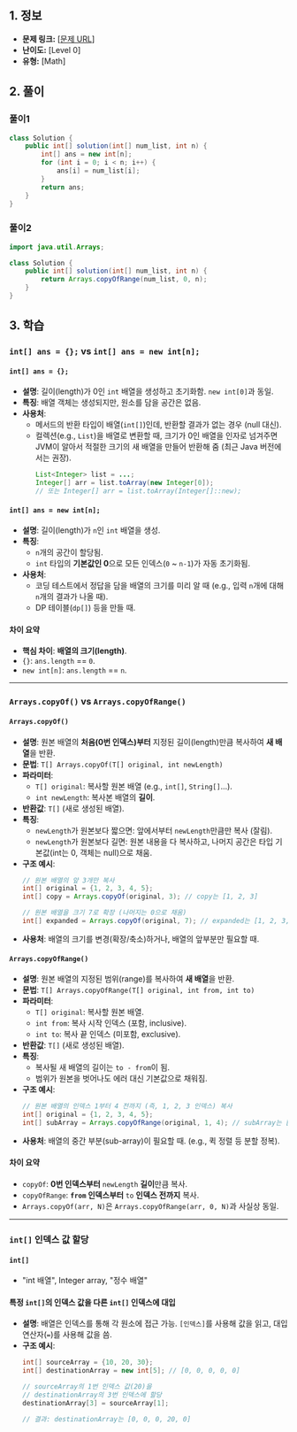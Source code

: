 ## 1. 정보

* **문제 링크:** [[문제 URL](https://school.programmers.co.kr/learn/courses/30/lessons/181889)]
* **난이도:** [Level 0]
* **유형:** [Math]

## 2. 풀이
### 풀이1
```java
class Solution {
    public int[] solution(int[] num_list, int n) {
        int[] ans = new int[n];
        for (int i = 0; i < n; i++) {
            ans[i] = num_list[i];
        }
        return ans;
    }
}
```
### 풀이2
```java
import java.util.Arrays;

class Solution {
    public int[] solution(int[] num_list, int n) {
        return Arrays.copyOfRange(num_list, 0, n);
    }
}
```

## 3. 학습


### `int[] ans = {};` vs `int[] ans = new int[n];`


#### `int[] ans = {};`

* **설명**: 길이(length)가 0인 `int` 배열을 생성하고 초기화함. `new int[0]`과 동일.
* **특징**: 배열 객체는 생성되지만, 원소를 담을 공간은 없음.
* **사용처**:
    * 메서드의 반환 타입이 배열(`int[]`)인데, 반환할 결과가 없는 경우 (null 대신).
    * 컬렉션(e.g., `List`)을 배열로 변환할 때, 크기가 0인 배열을 인자로 넘겨주면 JVM이 알아서 적절한 크기의 새 배열을 만들어 반환해 줌 (최근 Java 버전에서는 권장).
        ```java
        List<Integer> list = ...;
        Integer[] arr = list.toArray(new Integer[0]);
        // 또는 Integer[] arr = list.toArray(Integer[]::new);
        ```


#### `int[] ans = new int[n];`

* **설명**: 길이(length)가 `n`인 `int` 배열을 생성.
* **특징**:
    * `n`개의 공간이 할당됨.
    * `int` 타입의 **기본값인 0**으로 모든 인덱스(`0` ~ `n-1`)가 자동 초기화됨.
* **사용처**:
    * 코딩 테스트에서 정답을 담을 배열의 크기를 미리 알 때 (e.g., 입력 `n`개에 대해 `n`개의 결과가 나올 때).
    * DP 테이블(`dp[]`) 등을 만들 때.


#### 차이 요약

* **핵심 차이**: **배열의 크기(length)**.
* `{}`: `ans.length` == `0`.
* `new int[n]`: `ans.length` == `n`.


---


### `Arrays.copyOf()` vs `Arrays.copyOfRange()`


#### `Arrays.copyOf()`

* **설명**: 원본 배열의 **처음(0번 인덱스)부터** 지정된 길이(length)만큼 복사하여 **새 배열**을 반환.
* **문법**: `T[] Arrays.copyOf(T[] original, int newLength)`
* **파라미터**:
    * `T[] original`: 복사할 원본 배열 (e.g., `int[]`, `String[]`...).
    * `int newLength`: 복사본 배열의 **길이**.
* **반환값**: `T[]` (새로 생성된 배열).
* **특징**:
    * `newLength`가 원본보다 짧으면: 앞에서부터 `newLength`만큼만 복사 (잘림).
    * `newLength`가 원본보다 길면: 원본 내용을 다 복사하고, 나머지 공간은 타입 기본값(int는 0, 객체는 null)으로 채움.
* **구조 예시**:
    ```java
    // 원본 배열의 앞 3개만 복사
    int[] original = {1, 2, 3, 4, 5};
    int[] copy = Arrays.copyOf(original, 3); // copy는 [1, 2, 3]

    // 원본 배열을 크기 7로 확장 (나머지는 0으로 채움)
    int[] expanded = Arrays.copyOf(original, 7); // expanded는 [1, 2, 3, 4, 5, 0, 0]
    ```
* **사용처**: 배열의 크기를 변경(확장/축소)하거나, 배열의 앞부분만 필요할 때.


#### `Arrays.copyOfRange()`

* **설명**: 원본 배열의 지정된 범위(range)를 복사하여 **새 배열**을 반환.
* **문법**: `T[] Arrays.copyOfRange(T[] original, int from, int to)`
* **파라미터**:
    * `T[] original`: 복사할 원본 배열.
    * `int from`: 복사 시작 인덱스 (포함, inclusive).
    * `int to`: 복사 끝 인덱스 (미포함, exclusive).
* **반환값**: `T[]` (새로 생성된 배열).
* **특징**:
    * 복사될 새 배열의 길이는 `to - from`이 됨.
    * 범위가 원본을 벗어나도 에러 대신 기본값으로 채워짐.
* **구조 예시**:
    ```java
    // 원본 배열의 인덱스 1부터 4 전까지 (즉, 1, 2, 3 인덱스) 복사
    int[] original = {1, 2, 3, 4, 5};
    int[] subArray = Arrays.copyOfRange(original, 1, 4); // subArray는 [2, 3, 4]
    ```
* **사용처**: 배열의 중간 부분(sub-array)이 필요할 때. (e.g., 퀵 정렬 등 분할 정복).


#### 차이 요약

* `copyOf`: **0번 인덱스부터** `newLength` **길이**만큼 복사.
* `copyOfRange`: **`from` 인덱스부터** `to` **인덱스 전까지** 복사.
* `Arrays.copyOf(arr, N)`은 `Arrays.copyOfRange(arr, 0, N)`과 사실상 동일.


---


### `int[]` 인덱스 값 할당


#### `int[]`

* "int 배열", Integer array, "정수 배열"


#### 특정 `int[]`의 인덱스 값을 다른 `int[]` 인덱스에 대입

* **설명**: 배열은 인덱스를 통해 각 원소에 접근 가능. `[인덱스]`를 사용해 값을 읽고, 대입 연산자(`=`)를 사용해 값을 씀.
* **구조 예시**:
    ```java
    int[] sourceArray = {10, 20, 30};
    int[] destinationArray = new int[5]; // [0, 0, 0, 0, 0]

    // sourceArray의 1번 인덱스 값(20)을
    // destinationArray의 3번 인덱스에 할당
    destinationArray[3] = sourceArray[1];

    // 결과: destinationArray는 [0, 0, 0, 20, 0]
    ```
